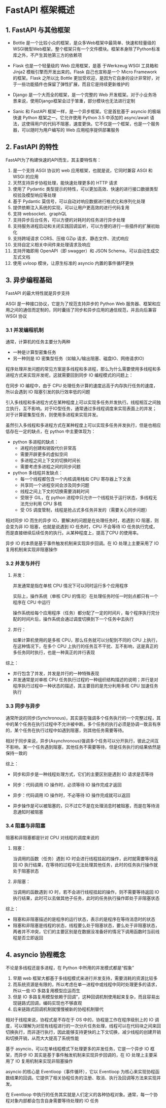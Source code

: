 # FastAPI 框架概述

## 1. FastAPI 与其他框架

- Bottle 是一个比较小众的框架，是众多Web框架中最简单、快速和轻量级的WSGI微型Web框架，整个框架只有一个文件模块。框架本身除了Python标准库之外，不产生其他第三方的依赖项
- Flask 也是一个轻量级的 Web 应用框架，是基 于Werkzeug WSGI 工具箱和 Jinja2 模板引擎而开发出来的。Flask 自己也宣称是一个 Micro Framework 的框架。Flask 之所以比 Bottle 更加受欢迎，是因为它自身的设计非常好，对于一些功能插件也保留了弹性扩展，而且它是持续更新维护的

- Django 是一个大而全的框架，是一个完整的 Web 开发框架。对于小业务场景来说，使用Django框架会过于笨重，部分模块也无法进行定制

- Sanic 和 FastAPI 框架一样，是一个异步框架。它是首批基于 asyncio 的极端快速 Python 框架之一。它允许使用 Python 3.5 中添加的 async/await 语法，这使得用户的代码不阻塞，速度更快。它不仅是一个框架，也是一个服务器，可以随时为用户编写的 Web 应用程序提供部署服务



## 2. FastAPI 的特性

FastAPI为了构建快速的API而生，其主要特性有：

1. 是一个支持 ASGI 协议的 web 应用框架，也就是说，它同时兼容 ASGI 和 WSGI 的应用
2. 天然支持异步协程处理，能快速处理更多的 HTTP 请求
3. 使用了 Pydantic 类型提示的特性，可以更加高效、快速的进行接口数据类型校验及模型响应等处理
4. 基于 Pydantic 莫信号，可以自动对响应数据进行格式化和序列化处理
5. 提供依赖注入系统的实现，可以让用户更高效的进行代码复用
6. 支持 websocket、graphQL
7. 支持异步后台任务，可以方便的对耗时的任务进行异步处理
8. 支持服务进程启动和关闭实践回调监听，可以方便的进行一些插件的扩展初始化
9. 支持跨域请求 CORS、压缩 GZip 请求、静态文件、流式响应
10. 支持自定义相关中间件来处理请求及响应
11. 支持开箱即用 OpenAPI（即 swagger）和 JSON Schema，可以自动生成交互式文档
12. 使用 uvloop 模块，让原生标准的 asyncio 内置的事件循环更快



## 3. 异步编程基础

FastAPI 的最大特性就是异步支持

ASGI 是一种接口协议，它是为了规范支持异步的 Python Web 服务器、框架和应用之间的通信而定制的，同时囊括了同步和异步应用的通信规范，并且向后兼容 WSGI 协议



### 3.1 并发编程机制

通常，计算机的任务主要分为两种

- 一种是计算型密集任务
- 另一种则是 IO 密集型任务（如输入/输出阻塞、磁盘IO、网络请求IO）



程序处理并发问题的常见方案是多线程和多进程，那么为什么需要使用多线程和多进程方式来实现并发呢，这就需要回到同步 IO 编程模式的问题上：

在同步 IO 编程中，由于 CPU 处理任务计算的速度远高于内存执行任务的速度，所以会遇到 IO 阻塞引发的执行效率低的问题

引入多线程和多进程方式在某种程度上可以实现多任务并发执行。线程相互之间独立执行，互不影响。对于IO型任务，通常通过多线程调度来实现表面上的并发；对于计算密集型任务，则使用多进程来实现并发。

虽然引入多线程和多进程方式在某种程度上可以实现多任务并发执行，但是也相应低存在一定的缺点，在 python 中主要体现为：

- python 多进程的缺点：
  - 进程的创建和销毁代价非常高
  - 需要开辟更多的虚拟空间
  - 多进程之间上下文的切换时间长
  - 需要考虑多进程之间的同步问题
- python 多线程并发缺点：
  - 每一个线程都包含一个内核调用栈和 CPU 寄存器上下文表
  - 共享同一个进程空间会涉及同步问题
  - 线程之间上下文的切换需要消耗时间
  - 受限于 GIL，在 python 进程中只允许一个线程处于运行状态，多线程无法充分利用 CPU 多核
  - 受 OS 调度管制，线程是抢占式多任务并发的（需要关心同步问题）

相对同步 IO 而生的异步 IO，要解决的问题是在处理任务时，若遇到 IO 阻塞，则会变为非 IO 阻塞，也就是说遇到 IO 任务时，CPU 不会等待 IO 任务执行完成，而是直接继续后续任务的执行。从某种程度上，提高了CPU 的使用率。

异步 IO 的本质是基于事件触发机制来实现异步回调。在 IO 处理上主要采用了 IO 复用机制来实现非阻塞操作



### 3.2 并发与并行

1. 并发：

   并发通常是指在单核 CPU 情况下可以同时运行多个应用程序

   实际上，操作系统（单核 CPU 的情况）在处理任务时任一时刻点都只有一个程序在 CPU 中运行

   操作系统给每个应用程序（任务）都分配了一定的时间片，每个程序执行完分配的时间片后，操作系统会通过调度切换到下一个任务中去执行

2. 并行：

   如果计算机使用的是多核 CPU，那么任务就可以分配到不同的 CPU 上执行，在这种情况下，在多个 CPU 上执行的任务互不干扰、互不影响，这是真正的多任务同时执行，也是一种真正的并行表现

综上：

- 并行包含了并发，并发是并行的一种特殊表现
- 并发通常是对单核 CPU 任务执行过程的一种组织结构描述的说明；并行是对程序执行过程中一种状态的描述，其主要目的是充分利用多核 CPU 加速任务执行



### 3.3 同步与异步

通常所说的同步(Synchronous)，其实是在强调多个任务执行的一个完整过程，其中的某个任务在执行过程中不允许被中断。多个任务的执行必须是协调一致且有序的，某个任务在执行过程中如遇到阻塞，则其他任务需要等待。

相对于同步来说，异步(Asynchronous)强调多个任务可以分开执行，彼此之间互不影响，某一个任务遇到阻塞，其他任务不需要等待，但是任务执行的结果依然是保持一致的

综上：

- 同步和异步是一种线程处理方式，它们的主要区别是遇到 IO 请求是否等待
- 同步：代码调用 IO 操作时，必须等待 IO 操作完成才返回
- 异步：代码调用 IO 操作时，不必等待 IO 操作完成就可以返回

- 异步操作是可以被阻塞的，只不过它不是在处理消息时被阻塞，而是在等待消息通知时被阻塞



### 3.4 阻塞与非阻塞

阻塞和非阻塞都是针对 CPU 对线程的调度来说的

1. 阻塞：

   当调用的函数（任务）遇到 IO 时会进行线程挂起的操作，此时就需要等待返回 IO 执行结果，在等待的过程中无法处理其他任务，此时的任务执行操作就处于阻塞状态

2. 非阻塞：

   当调用的函数遇到 IO 时，若不会进行线程挂起的操作，则不需要等待返回 IO 执行结果，此时可以去做其他子任务，此时的任务执行操作即处于非阻塞状态

综上：

- 阻塞和非阻塞描述的是程序的运行状态，表示的是程序在等待消息时的状态
- 阻塞和非阻塞是线程的状态，线程要么处于阻塞状态，要么处于非阻塞状态，两者并不冲突，它们的主要区别是在数据没准备好的情况下调用函数时当前线程是否立即返回



## 4. asyncio 协程概念

不论是多线程还是多进程，在 Python 中所用的并发模式都是“假象”

1. 早期 web 框架大都基于多线程模式来进行并发支持，需要消耗的资源比较多
2. 而系统资源是有限的，所以考虑在单一进程中或线程中同时处理更多的请求，所以一些 IO 多路复用模型应运而生
3. 但是 IO 多路复用模型依赖于回调”，这种回调机制使用起来复杂，而且容易出现链路式回调，编码实现也不够直观
4. 后来链路式回调机制就慢慢被新的协程机制替代

相对于线程来说，协程式是不存在于 OS 中的，协程是工作在程序级别上的 IO 调度，可以理解为对现有线程进行的一次分片任务处理，线程可以在代码块之间来回切换执行，而非逐行执行，因此能够支持更快的上下文切换，减少线程的创建开销和切换开销，从而大大提高了系统性能



基于 asyncio，可以在单线程模式下处理更多的并发任务，它是一个异步 IO 框架，而异步 IO 其实是基于事件触发机制来实现异步回调的，在 IO 处理上主要采用了 IO 复用机制来实现非阻塞操作

asyncio 的核心是 Eventloop（事件循环），它以 Eventloop 为核心来实现协程函数结果的回调。它提供了相关协程任务的注册、取消、执行及回调等方法来实现并发。

在 Eventloop 中执行的任务其实就是人们定义的各种协程对象。通常，每一个协程对象内部都会包含自身需要等待处理的 IO 任务